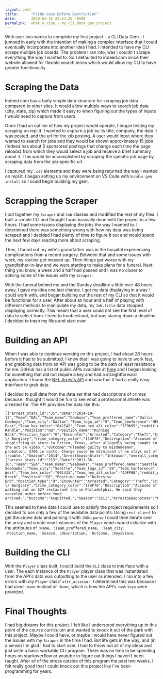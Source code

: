 ```yaml
---
layout: post
title:      "Pride Goes Before Destruction"
date:       2020-02-16 22:57:25 -0500
permalink:  what_a_ride_-_my_cli_data_gem_project
---
```


With over two weeks to complete my first project - a CLI Data Gem - I jumped in early with the intention of making a complex interface that I could eventually incorporate into another idea I had. I intended to have my CLI scrape multiple job boards. The problem I ran into, was I couldn't scrape everything the way I wanted to. So I defaulted to indeed.com since their website allowed for flexible search terms which would allow my CLI to have greater functionality.

# Scraping the Data
Indeed.com has a fairly simple data structure for scraping job data compared to other sites. It would allow multiple ways to search job data (city, state, zip) which made it easy to when figuring out the types of inputs I would need to capture from users.

Once I had an outline of how my project would operate, I began testing my scraping on repl.it. I wanted to capture a job by its title, company, the date it was posted, and the url for the job posting. A user would input where they wanted to search for jobs and they would be shown approximately 15 jobs (Indeed has about 5 sponsored postings that change each time the page reloads) from which they would select a job and receive a brief summary about it. This would be accomplished by scraping the specific job page by scraping data from the job-specific url.

I captured my `.css` elements and they were being returned the way I wanted on repl.it. I began setting up my environment on VS Code with `bundle gem install` so I could begin building my gem. 

# Scrapping the Scraper
I put together my `Scraper` and `Job` classes and modified the rest of my files. I built a simple CLI and thought I was basically done with the project in a few hours. I had some issues displaying the jobs the way I wanted to. I determined there was something wrong with how my data was being scraped and I decided I had plenty of time to figure it out and would spend the next few days reading more about scraping.

Then, I found out my wife's grandfather was in the hospital experiencing complications from a recent surgery.  Between that and some issues with work, my routine got messed up. Then things got worse with my grandfather-in-law and we were starting to make plans for a funeral. Next thing you know, a week and a half had passed and I was no closer to solving some of the issues with my `Scraper`.

With the funeral behind me and the Sunday deadline a little over 48 hours away, I gave my idea one last chance. I got my data displaying in a way I could work with, and began building out the rest of my CLI so that it would be functional for a user. After about an hour and a half of playing with different methods to manipulate my data, my `Job.title` data stopped displaying correctly. This meant that a user could not see the first level of data to select from. I tried to troubleshoot, but was staring down a deadline. I decided to trash my files and start over.

# Building an API
When I was able to continue working on this project, I had about 26 hours before it had to be submitted. I knew that I was going to have to work fast, and grabbing data from an API was going to be the path of least resistance for me. GitHub has a list of public APIs available at [here](https://github.com/public-apis/public-apis) and I began looking for something that did not require a key and had a straightforward application. I found the [NFL Arrests API](http://nflarrest.com/api/) and saw that it had a really easy interface to grab data.

I decided to pull data from the data set that had descriptions of crimes because I thought it would be fun to see what a professional athlete was arrested for. The API provides the data like this:
```
[{"arrest_stats_id":"35","Date":"2014-10-13","Team":"DAL","Team_name":"Cowboys","Team_preffered_name":"Dallas Cowboys","Team_city":"Dallas","Team_logo_id":"9","Team_Conference":"NFC","Team_Division":"East","Team_Conference_Division":"NFC East","Team_hex_color":"041E42","Team_hex_alt_color":"7F9695","reddit_group_id":"5","Name":"Joseph Randle","Position":"RB","Position_name":"Running Back","Position_type":"O","Encounter":"Arrested","Category":"Theft","Crime_category":"Theft \/ Burglary","Crime_category_color":"154F78","Description":"Accused of shoplifting at store in Frisco, Texas, after allegedly being caught in the act on video.","Outcome":"Pleaded guilty to misdemeanor, probation, $706 in costs. Charge could be dismissed if he stays out of trouble.","Season":"2014","ArrestSeasonState":"InSeason","overall_category_id":"9","general_category_id":"9","legal_level_id":"1","resolution_category_id":"1","Year":"2014","Month":"10","Day":"13","Day_of_Week":"Monday","Day_of_Week_int":"2","YearToDate":"0","DaysSince":"1934","DaysToLastArrest":"8","DaysToLastCrimeArrest":"1215","DaysToLastTeamArrest":"629"},{"arrest_stats_id":"213","Date":"2011-06-16","Team":"SEA","Team_name":"Seahawks","Team_preffered_name":"Seattle Seahawks","Team_city":"Seattle","Team_logo_id":"28","Team_Conference":"NFC","Team_Division":"West","Team_Conference_Division":"NFC West","Team_hex_color":"001433","Team_hex_alt_color":"4DFF00","reddit_group_id":"1","Name":"Raheem Brock","Position":"DE","Position_name":"Defensive End","Position_type":"D","Encounter":"Arrested","Category":"Theft","Crime_category":"Theft \/ Burglary","Crime_category_color":"154F78","Description":"Accused of walking out on $27 restaurant tab in Philadelphia. He said they canceled order before food arrived.","Outcome":"Acquitted.","Season":"2011","ArrestSeasonState":"OffSeason","overall_category_id":"9","general_category_id":"9","legal_level_id":"1","resolution_category_id":"4","Year":"2011","Month":"6","Day":"16","Day_of_Week":"Thursday","Day_of_Week_int":"5","YearToDate":"0","DaysSince":"3149","DaysToLastArrest":"0","DaysToLastCrimeArrest":"25","DaysToLastTeamArrest":"215"}
```

This seemed to have data I could use to satisfy the project requirements so I decided to use only a few of the available data points. Using `rest-client` to get the above data and parsing it with `JSON.parse` I could then iterate over the array and create new instances of the `Player` which would initialize with the attributes of `:Name, :Team_preffered_name, :Team_city, :Position_name, :Season, :Description, :Outcome, :DaysSince`. 

# Building the CLI
With the `Player` class built, I could build the `CLI` class to interface with a user. The each instance of the `Player` player class that was instantiated from the API's data was outputting to the user as intended. I ran into a few errors with my `Player` class' `attr_accessor`. I determined this was because I had used `:name` instead of `:Name`, which is how the API's `hash` `keys` were provided.

# Final Thoughts
I had big dreams for this project. I felt like I understood everything up to this point of the course curriculum and wanted to knock it out of the park with this project. Maybe I could have, or maybe I would have never figured out the issues with my `Scraper` in the time I had. But life gets in the way, and (in a sense) I'm glad I had to start over. I had to throw out all of my ideas and just write a basic workable CLI program. There was no time to be spending hours on stackoverflow or youtube to figure out things I haven't been taught. After all of the stress outside of this program the past two weeks,  I felt really good that I could knock out this project like I've been programming for years. 
